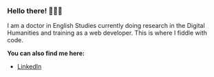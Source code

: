 ### Hello there! 🙋🏻‍♀️

I am a doctor in English Studies currently doing research in the Digital Humanities and training as a web developer. This is where I fiddle with code.

<strong>You can also find me here:</strong>
<ul><li><a href="https://www.linkedin.com/in/lidiamcuadrado/">LinkedIn</a></li></ul>
